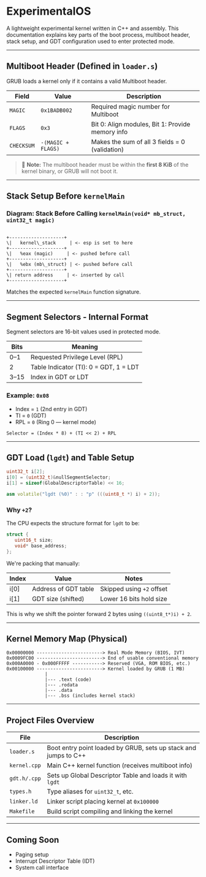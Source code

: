 
#  ExperimentalOS

A lightweight experimental kernel written in C++ and assembly. This documentation explains key parts of the boot process, multiboot header, stack setup, and GDT configuration used to enter protected mode.

---

##  Multiboot Header (Defined in `loader.s`)

GRUB loads a kernel only if it contains a valid Multiboot header.

| Field      | Value             | Description                                      |
|------------|------------------|--------------------------------------------------|
| `MAGIC`    | `0x1BADB002`      | Required magic number for Multiboot              |
| `FLAGS`    | `0x3`             | Bit 0: Align modules, Bit 1: Provide memory info |
| `CHECKSUM` | `-(MAGIC + FLAGS)`| Makes the sum of all 3 fields = 0 (validation)   |

> 📝 **Note:** The multiboot header must be within the **first 8 KiB** of the kernel binary, or GRUB will not boot it.

---

##  Stack Setup Before `kernelMain`

### Diagram: Stack Before Calling `kernelMain(void* mb_struct, uint32_t magic)`

```

+--------------------+
\|   kernel\_stack     | <- esp is set to here
+--------------------+
\|   %eax (magic)     | <- pushed before call
+--------------------+
\|   %ebx (mb\_struct) | <- pushed before call
+--------------------+
\| return address     | <- inserted by call
+--------------------+

````

Matches the expected `kernelMain` function signature.

---

##  Segment Selectors - Internal Format

Segment selectors are 16-bit values used in protected mode.

| Bits  | Meaning                   |
|-------|---------------------------|
| 0–1   | Requested Privilege Level (RPL) |
| 2     | Table Indicator (TI): 0 = GDT, 1 = LDT |
| 3–15  | Index in GDT or LDT       |

### Example: `0x08`

- Index = `1` (2nd entry in GDT)
- TI = `0` (GDT)
- RPL = `0` (Ring 0 — kernel mode)

```text
Selector = (Index * 8) + (TI << 2) + RPL
````

---

##  GDT Load (`lgdt`) and Table Setup

```cpp
uint32_t i[2];
i[0] = (uint32_t)&nullSegmentSelector;
i[1] = sizeof(GlobalDescriptorTable) << 16;

asm volatile("lgdt (%0)" : : "p" (((uint8_t *) i) + 2));
```

###  Why `+2`?

The CPU expects the structure format for `lgdt` to be:

```cpp
struct {
   uint16_t size;
   void* base_address;
};
```

We're packing that manually:

| Index | Value                | Notes                     |
| ----- | -------------------- | ------------------------- |
| i\[0] | Address of GDT table | Skipped using `+2` offset |
| i\[1] | GDT size (shifted)   | Lower 16 bits hold size   |

This is why we shift the pointer forward 2 bytes using `((uint8_t*)i) + 2`.

---

##  Kernel Memory Map (Physical)

```
0x00000000 ------------------------> Real Mode Memory (BIOS, IVT)
0x0009FC00 ------------------------> End of usable conventional memory
0x000A0000 - 0x000FFFFF -----------> Reserved (VGA, ROM BIOS, etc.)
0x00100000 ------------------------> Kernel loaded by GRUB (1 MB)
              |
              |--- .text (code)
              |--- .rodata
              |--- .data
              |--- .bss (includes kernel stack)
```

---

##  Project Files Overview

| File         | Description                                                     |
| ------------ | --------------------------------------------------------------- |
| `loader.s`   | Boot entry point loaded by GRUB, sets up stack and jumps to C++ |
| `kernel.cpp` | Main C++ kernel function (receives multiboot info)              |
| `gdt.h/.cpp` | Sets up Global Descriptor Table and loads it with `lgdt`        |
| `types.h`    | Type aliases for `uint32_t`, etc.                               |
| `linker.ld`  | Linker script placing kernel at `0x100000`                      |
| `Makefile`   | Build script compiling and linking the kernel                   |

---

##  Coming Soon

* Paging setup
* Interrupt Descriptor Table (IDT)
* System call interface




